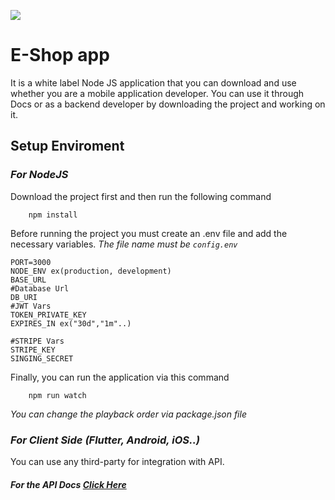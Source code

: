 ![](https://dso7.raed.net:451/files/Screenshot-2023-09-30-at-12-20-53%E2%80%AFAM.jpg)

# E-Shop app

It is a white label Node JS application that you can download and use whether you are a mobile application developer. You can use it through Docs or as a backend developer by downloading the project and working on it.

## Setup Enviroment

### _For NodeJS_

Download the project first and then run the following command

```
    npm install
```

Before running the project you must create an .env file and add the necessary variables.
_The file name must be `config.env`_

```
PORT=3000
NODE_ENV ex(production, development)
BASE_URL
#Database Url
DB_URI
#JWT Vars
TOKEN_PRIVATE_KEY
EXPIRES_IN ex("30d","1m"..)

#STRIPE Vars
STRIPE_KEY
SINGING_SECRET
```

Finally, you can run the application via this command

```
    npm run watch
```

_You can change the playback order via package.json file_

### _For Client Side (Flutter, Android, iOS..)_

You can use any third-party for integration with API.

##### For the API Docs [Click Here](https://documenter.getpostman.com/view/12668082/2s9Xy5MAqm#intro)
